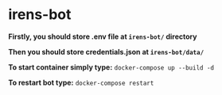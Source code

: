 # irens-bot
**Firstly, you should store .env file at `irens-bot/` directory**

**Then you should store credentials.json at `irens-bot/data/`**

**To start container simply type:** `docker-compose up --build -d`

**To restart bot type:** `docker-compose restart`
